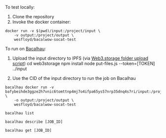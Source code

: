 

To test locally:
1) Clone the repository
2) Invoke the docker container:
```
docker run -v $(pwd)/input:/project/input \
	-v output:/project/output \
	wesfloyd/bacalwow-socat-test
```


To run on [Bacalhau](https://github.com/filecoin-project/bacalhau):
1) Upload the input directory to IPFS (via [Web3.storage folder upload script](https://web3.storage/docs/#create-the-upload-script))
    cd web3storage
    npm install
    node put-files.js --token=[TOKEN] ../input

2) Use the CID of the input directory to run the job on Bacalhau

```
bacalhau docker run -v bafybeihde3ggze2h7vnic6tomttnp4mj7o4ifpa65ys57nrp35dnq4s7ri/input:/project/input \
	-o output:/project/output \
	wesfloyd/bacalwow-socat-test

bacalhau list

bacalhau describe [JOB_ID]

bacalhau get [JOB_ID]
```
